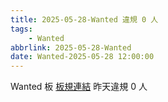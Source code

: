```yaml
---
title: 2025-05-28-Wanted 違規 0 人
tags:
    - Wanted
abbrlink: 2025-05-28-Wanted
date: Wanted-2025-05-28 12:00:00
---
```

Wanted 板 [板規連結](https://www.ptt.cc/bbs/Wanted/M.1608829773.A.D3B.html)
昨天違規 0 人
